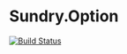 # Sundry.Option

[![Build Status](https://github.com/sundryoss/Sundry.Option/actions/workflows/continuous.yml/badge.svg)](https://github.com/sundryoss/Sundry.Option/actions/workflows/continuous.yml)
